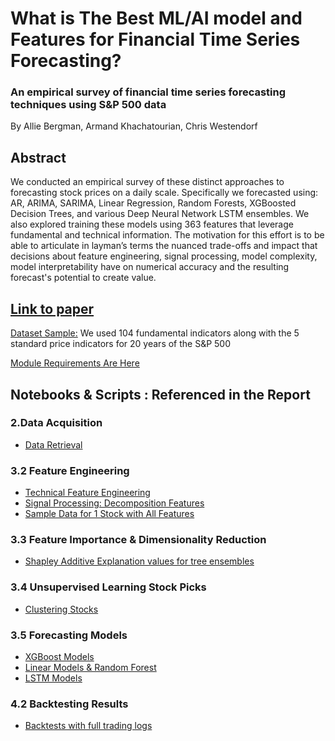 # What is The Best ML/AI model and Features for Financial Time Series Forecasting?
### An empirical survey of financial time series forecasting techniques using S&P 500 data
By Allie Bergman, Armand Khachatourian, Chris Westendorf
## Abstract
We conducted an empirical survey of these distinct approaches to forecasting stock prices on a daily scale. Specifically we forecasted using: AR, ARIMA, SARIMA, Linear Regression, Random Forests, XGBoosted Decision Trees, and various Deep Neural Network LSTM ensembles. We also explored training these models using 363 features that leverage fundamental and technical information. The motivation for this effort is to be able to articulate in layman’s terms the nuanced trade-offs and impact that decisions about feature engineering, signal processing, model complexity, model interpretability have on numerical accuracy and the resulting forecast's potential to create value.

## <a href="#">Link to paper</a>

<a href="#">Dataset Sample:</a> We used 104 fundamental indicators along with the 5 standard price indicators for 20 years of the S&P 500

<a href="#">Module Requirements Are Here</a>

## Notebooks & Scripts : Referenced in the Report

### 2.Data Acquisition
* <a href="https://github.com/auguryChris/financial_forecasting_analysis/blob/main/scripts/data_retrieval.py">Data Retrieval</a>
### 3.2 Feature Engineering
* <a href="https://github.com/auguryChris/financial_forecasting_analysis/blob/main/scripts/feature_engineering.py">Technical Feature Engineering</a>
* <a href="https://github.com/auguryChris/financial_forecasting_analysis/blob/main/scripts/feature_engineering.py">Signal Processing: Decomposition Features</a>
* <a href="https://github.com/auguryChris/financial_forecasting_analysis/blob/main/data/SAMPLE_DATA_MSFT.csv">Sample Data for 1 Stock with All Features</a>
### 3.3 Feature Importance & Dimensionality Reduction
* <a href="https://github.com/auguryChris/financial_forecasting_analysis/tree/main/notebooks/03_XGBoost/tuned_model_predictions_xgb.ipynb">Shapley Additive Explanation values for tree ensembles</a>
### 3.4 Unsupervised Learning Stock Picks
* <a href="https://github.com/auguryChris/financial_forecasting_analysis/blob/main/notebooks/00_Decomposition_4_Clustering/00_120d_CEEMDAN.ipynb">Clustering Stocks</a>

### 3.5 Forecasting Models
* <a href="https://github.com/auguryChris/financial_forecasting_analysis/tree/main/notebooks/03_XGBoost">XGBoost Models</a>
* <a href="https://github.com/auguryChris/financial_forecasting_analysis/blob/main/notebooks/04_Linear_Models/Linear%20Prediction%20Models.ipynb">Linear Models & Random Forest</a>
* <a href="https://github.com/auguryChris/financial_forecasting_analysis/tree/main/notebooks/02_DNN">LSTM Models</a>

### 4.2 Backtesting Results
* <a href="https://github.com/auguryChris/financial_forecasting_analysis/tree/main/notebooks/Backtesting">Backtests with full trading logs</a>
